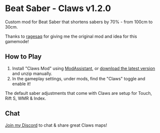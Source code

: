 # Beat Saber - Claws v1.2.0

Custom mod for Beat Saber that shortens sabers by 70% - from 100cm to 30cm.

Thanks to [ragesaq](https://twitch.tv/ragesaq) for giving me the original mod and idea for this gamemode!

## How to Play

1. Install "Claws Mod" using [ModAssistant](https://github.com/Assistant/ModAssistant), or [download the latest version](https://github.com/SteffanDonal/BeatSaber-Claws/releases) and unzip manually.
2. In the gameplay settings, under mods, find the "Claws" toggle and enable it!

The default saber adjustments that come with Claws are setup for Touch, Rift S, WMR & Index.

## Chat

[Join my Discord](http://claws.ruirize.co.uk) to chat & share great Claws maps!
